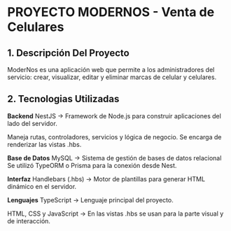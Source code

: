 # PROYECTO MODERNOS - Venta de Celulares

## 1. Descripción Del Proyecto
 ModerNos es una aplicación web que permite a los administradores del servicio: crear, visualizar, editar y eliminar marcas de celular y celulares. 
## 2. Tecnologias Utilizadas
**Backend**
 NestJS → Framework de Node.js para construir aplicaciones del lado del servidor. 
 
 Maneja rutas, controladores, servicios y lógica de negocio. Se encarga de renderizar las vistas .hbs.
 
**Base de Datos**
 MySQL → Sistema de gestión de bases de datos relacional Se utilizó TypeORM o Prisma para la conexión desde Nest.
 
**Interfaz**
Handlebars (.hbs) → Motor de plantillas para generar HTML dinámico en el servidor.

**Lenguajes**
 TypeScript → Lenguaje principal del proyecto.
 
HTML, CSS y JavaScript → En las vistas .hbs se usan para la parte visual y de interacción.
